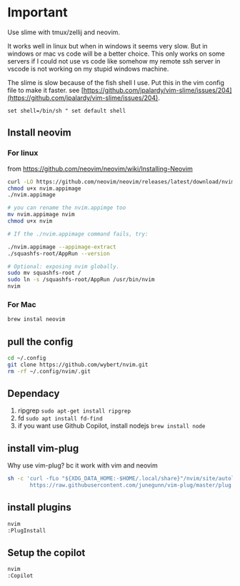 # Important


Use slime with tmux/zellij and neovim.

It works well in linux but when in windows it seems very slow. But in windows or mac vs code will be a better choice. This only works on some servers if I could not use vs code like somehow my remote ssh server in vscode is not working on my stupid windows machine. 

The slime is slow because of the fish shell I use. Put this in the vim config file to make it faster. see [https://github.com/jpalardy/vim-slime/issues/204](https://github.com/jpalardy/vim-slime/issues/204).

```vim
set shell=/bin/sh " set default shell
```

## Install neovim



### For linux

from https://github.com/neovim/neovim/wiki/Installing-Neovim

```bash
curl -LO https://github.com/neovim/neovim/releases/latest/download/nvim.appimage
chmod u+x nvim.appimage
./nvim.appimage

# you can rename the nvim.appimge too
mv nvim.appimage nvim
chmod u+x nvim

# If the ./nvim.appimage command fails, try:

./nvim.appimage --appimage-extract
./squashfs-root/AppRun --version

# Optional: exposing nvim globally.
sudo mv squashfs-root /
sudo ln -s /squashfs-root/AppRun /usr/bin/nvim
nvim

```


### For Mac

```bash
brew instal neovim
```


## pull the config

```bash
cd ~/.config
git clone https://github.com/wybert/nvim.git
rm -rf ~/.config/nvim/.git
```

## Dependacy

1. ripgrep `sudo apt-get install ripgrep`
2. fd `sudo apt install fd-find`
3. if you want use Github Copilot, install nodejs `brew install node` 


## install vim-plug

Why use vim-plug? 
bc it work with vim and neovim

```bash
sh -c 'curl -fLo "${XDG_DATA_HOME:-$HOME/.local/share}"/nvim/site/autoload/plug.vim --create-dirs \
       https://raw.githubusercontent.com/junegunn/vim-plug/master/plug.vim'
```


## install plugins

```bash
nvim
:PlugInstall
```

## Setup the copilot

```bash
nvim
:Copilot
```






